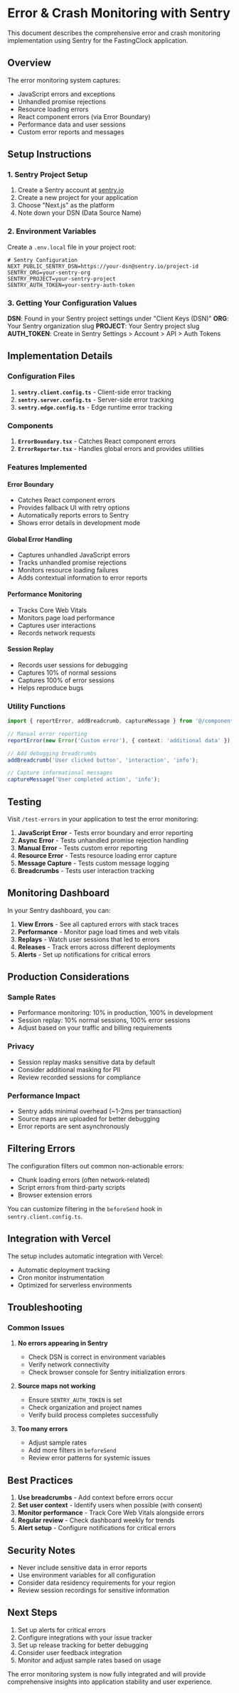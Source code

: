 # Error & Crash Monitoring with Sentry

This document describes the comprehensive error and crash monitoring implementation using Sentry for the FastingClock application.

## Overview

The error monitoring system captures:
- JavaScript errors and exceptions
- Unhandled promise rejections
- Resource loading errors
- React component errors (via Error Boundary)
- Performance data and user sessions
- Custom error reports and messages

## Setup Instructions

### 1. Sentry Project Setup

1. Create a Sentry account at [sentry.io](https://sentry.io)
2. Create a new project for your application
3. Choose "Next.js" as the platform
4. Note down your DSN (Data Source Name)

### 2. Environment Variables

Create a `.env.local` file in your project root:

```env
# Sentry Configuration
NEXT_PUBLIC_SENTRY_DSN=https://your-dsn@sentry.io/project-id
SENTRY_ORG=your-sentry-org
SENTRY_PROJECT=your-sentry-project
SENTRY_AUTH_TOKEN=your-sentry-auth-token
```

### 3. Getting Your Configuration Values

**DSN**: Found in your Sentry project settings under "Client Keys (DSN)"
**ORG**: Your Sentry organization slug
**PROJECT**: Your Sentry project slug  
**AUTH_TOKEN**: Create in Sentry Settings > Account > API > Auth Tokens

## Implementation Details

### Configuration Files

1. **`sentry.client.config.ts`** - Client-side error tracking
2. **`sentry.server.config.ts`** - Server-side error tracking  
3. **`sentry.edge.config.ts`** - Edge runtime error tracking

### Components

1. **`ErrorBoundary.tsx`** - Catches React component errors
2. **`ErrorReporter.tsx`** - Handles global errors and provides utilities

### Features Implemented

#### Error Boundary
- Catches React component errors
- Provides fallback UI with retry options
- Automatically reports errors to Sentry
- Shows error details in development mode

#### Global Error Handling
- Captures unhandled JavaScript errors
- Tracks unhandled promise rejections
- Monitors resource loading failures
- Adds contextual information to error reports

#### Performance Monitoring
- Tracks Core Web Vitals
- Monitors page load performance
- Captures user interactions
- Records network requests

#### Session Replay
- Records user sessions for debugging
- Captures 10% of normal sessions
- Captures 100% of error sessions
- Helps reproduce bugs

### Utility Functions

```typescript
import { reportError, addBreadcrumb, captureMessage } from '@/components/ErrorReporter';

// Manual error reporting
reportError(new Error('Custom error'), { context: 'additional data' });

// Add debugging breadcrumbs
addBreadcrumb('User clicked button', 'interaction', 'info');

// Capture informational messages
captureMessage('User completed action', 'info');
```

## Testing

Visit `/test-errors` in your application to test the error monitoring:

1. **JavaScript Error** - Tests error boundary and error reporting
2. **Async Error** - Tests unhandled promise rejection handling
3. **Manual Error** - Tests custom error reporting
4. **Resource Error** - Tests resource loading error capture
5. **Message Capture** - Tests custom message logging
6. **Breadcrumbs** - Tests user interaction tracking

## Monitoring Dashboard

In your Sentry dashboard, you can:

1. **View Errors** - See all captured errors with stack traces
2. **Performance** - Monitor page load times and web vitals
3. **Replays** - Watch user sessions that led to errors
4. **Releases** - Track errors across different deployments
5. **Alerts** - Set up notifications for critical errors

## Production Considerations

### Sample Rates
- Performance monitoring: 10% in production, 100% in development
- Session replay: 10% normal sessions, 100% error sessions
- Adjust based on your traffic and billing requirements

### Privacy
- Session replay masks sensitive data by default
- Consider additional masking for PII
- Review recorded sessions for compliance

### Performance Impact
- Sentry adds minimal overhead (~1-2ms per transaction)
- Source maps are uploaded for better debugging
- Error reports are sent asynchronously

## Filtering Errors

The configuration filters out common non-actionable errors:
- Chunk loading errors (often network-related)
- Script errors from third-party scripts
- Browser extension errors

You can customize filtering in the `beforeSend` hook in `sentry.client.config.ts`.

## Integration with Vercel

The setup includes automatic integration with Vercel:
- Automatic deployment tracking
- Cron monitor instrumentation
- Optimized for serverless environments

## Troubleshooting

### Common Issues

1. **No errors appearing in Sentry**
   - Check DSN is correct in environment variables
   - Verify network connectivity
   - Check browser console for Sentry initialization errors

2. **Source maps not working**
   - Ensure `SENTRY_AUTH_TOKEN` is set
   - Check organization and project names
   - Verify build process completes successfully

3. **Too many errors**
   - Adjust sample rates
   - Add more filters in `beforeSend`
   - Review error patterns for systemic issues

## Best Practices

1. **Use breadcrumbs** - Add context before errors occur
2. **Set user context** - Identify users when possible (with consent)
3. **Monitor performance** - Track Core Web Vitals alongside errors
4. **Regular review** - Check dashboard weekly for trends
5. **Alert setup** - Configure notifications for critical errors

## Security Notes

- Never include sensitive data in error reports
- Use environment variables for all configuration
- Consider data residency requirements for your region
- Review session recordings for sensitive information

## Next Steps

1. Set up alerts for critical errors
2. Configure integrations with your issue tracker
3. Set up release tracking for better debugging
4. Consider user feedback integration
5. Monitor and adjust sample rates based on usage

The error monitoring system is now fully integrated and will provide comprehensive insights into application stability and user experience.
